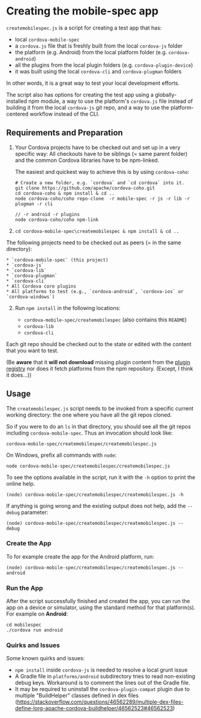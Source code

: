 <!--
#
# Licensed to the Apache Software Foundation (ASF) under one
# or more contributor license agreements.  See the NOTICE file
# distributed with this work for additional information
# regarding copyright ownership.  The ASF licenses this file
# to you under the Apache License, Version 2.0 (the
# "License"); you may not use this file except in compliance
# with the License.  You may obtain a copy of the License at
#
# http://www.apache.org/licenses/LICENSE-2.0
#
# Unless required by applicable law or agreed to in writing,
# software distributed under the License is distributed on an
# "AS IS" BASIS, WITHOUT WARRANTIES OR CONDITIONS OF ANY
#  KIND, either express or implied.  See the License for the
# specific language governing permissions and limitations
# under the License.
#
-->

# Creating the mobile-spec app

`createmobilespec.js` is a script for creating a test app that has:

* local `cordova-mobile-spec`
* a `cordova.js` file that is freshly built from the local `cordova-js` folder
* the platform (e.g. Android) from the local platform folder (e.g. `cordova-android`)
* all the plugins from the local plugin folders (e.g. `cordova-plugin-device`)
* it was built using the local `cordova-cli` and `cordova-plugman` folders

In other words, it is a great way to test your local development efforts.

The script also has options for creating the test app using a
globally-installed npm module, a way to use the platform's `cordova.js` file
instead of building it from the local `cordova-js` git repo,
and a way to use the platform-centered workflow instead of the CLI.

## Requirements and Preparation

1. Your Cordova projects have to be checked out and set up in a very specific way: All checkouts have to be siblings (= same parent folder) and the common Cordova libraries have to be npm-linked.  

    The easiest and quickest way to achieve this is by using `cordova-coho`:

    ```
    # Create a new folder, e.g. `cordova` and `cd cordova` into it.
    git clone https://github.com/apache/cordova-coho.git
    cd cordova-coho & npm install & cd ..
    node cordova-coho/coho repo-clone  -r mobile-spec -r js -r lib -r plugman -r cli
                                                                                      // -r android -r plugins
    node cordova-coho/coho npm-link
    ```
2. 
    ```
    cd cordova-mobile-spec\createmobilespec & npm install & cd ..
    ```
The following projects need to be checked out as peers (= in the same directory):

    * `cordova-mobile-spec` (this project)
    * `cordova-js`  
    * `cordova-lib`
    * `cordova-plugman`
    * `cordova-cli`
    * All Cordova core plugins
    * All platforms to test (e.g., `cordova-android`, `cordova-ios` or `cordova-windows`)

    

2. Run `npm install` in the following locations:

    * `cordova-mobile-spec/createmobilespec` (also contains this `README`)
    * `cordova-lib`
    * `cordova-cli`


Each git repo should be checked out to the state or edited with the content
that you want to test.

(Be **aware** that it **will not download** missing 
plugin content from the [plugin registry](http://plugins.cordova.io) nor does 
it fetch platforms from the npm repository. (Except, I think it does...))

## Usage

The `createmobilespec.js` script needs to be invoked from a specific current working directory: the one where you have all the git repos cloned.

So if you were to do an `ls` in that directory, you should see all the git repos including `cordova-mobile-spec`. Thus an invocation should look like:

    cordova-mobile-spec/createmobilespec/createmobilespec.js

On Windows, prefix all commands with `node`:

    node cordova-mobile-spec/createmobilespec/createmobilespec.js

To see the options available in the script, run it with the `-h` option to print the online help.

    (node) cordova-mobile-spec/createmobilespec/createmobilespec.js -h

If anything is going wrong and the existing output does not help, add the `--debug` parameter:

    (node) cordova-mobile-spec/createmobilespec/createmobilespec.js --debug

### Create the App

To for example create the app for the Android platform, run:

    (node) cordova-mobile-spec/createmobilespec/createmobilespec.js --android

### Run the App

After the script successfully finished and created the app, you can run the app on a device or simulator, using the standard method for that platform(s). For example on **Android**:

    cd mobilespec
    ./cordova run android

### Quirks and Issues

Some known quirks and issues:

* `npm install` inside `cordova-js` is needed to resolve a local grunt issue
* A Gradle file in `platforms/android` subdirectory tries to read non-existing debug keys. Workaround is to comment the lines out of the Gradle file.
* It may be required to uninstall the `cordova-plugin-compat` plugin due to multiple "BuildHelper" classes defined in dex files (<https://stackoverflow.com/questions/46562289/multiple-dex-files-define-lorg-apache-cordova-buildhelper/46562523#46562523>)
